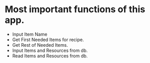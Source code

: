 # Most important functions of this app.

- Input Item Name
- Get First Needed Items for recipe.
- Get Rest of Needed Items.
- Input Items and Resources from db.
- Read Items and Resources from db.

